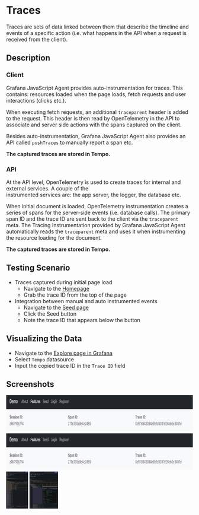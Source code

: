 # Traces

Traces are sets of data linked between them that describe the timeline and events of a specific action (i.e. what
happens in the API when a request is received from the client).

## Description

### Client

Grafana JavaScript Agent provides auto-instrumentation for traces. This contains: resources loaded when the page loads,
fetch requests and user interactions (clicks etc.).

When executing fetch requests, an additional `traceparent` header is added to the request. This header is then read by
OpenTelemetry in the API to associate and server side actions with the spans captured on the client.

Besides auto-instrumentation, Grafana JavaScript Agent also provides an API called `pushTraces` to manually report a
span etc.

**The captured traces are stored in Tempo.**

### API

At the API level, OpenTelemetry is used to create traces for internal and external services. A couple of the  
instrumented services are: the app server, the logger, the database etc.

When initial document is loaded, OpenTelemetry instrumentation creates a series of spans for the server-side events
(i.e. database calls). The primary span ID and the trace ID are sent back to the client via the `traceparent` meta. The
Tracing Instrumentation provided by Grafana JavaScript Agent automatically reads the `traceparent` meta and uses it when
instrumenting the resource loading for the document.

**The captured traces are stored in Tempo.**

## Testing Scenario

- Traces captured during initial page load
  - Navigate to the [Homepage](http://localhost:5173/)
  - Grab the trace ID from the top of the page
- Integration between manual and auto instrumented events
  - Navigate to the [Seed page](http://localhost:5173/seed)
  - Click the Seed button
  - Note the trace ID that appears below the button

## Visualizing the Data

- Navigate to the [Explore page in Grafana](http://localhost:3000/explore)
- Select `Tempo` datasource
- Input the copied trace ID in the `Trace ID` field

## Screenshots

[<img src="../assets/features/tracesViewAppDocumentLoad.png" alt="Viewing trace info in the app" height="100" />](../assets/features/tracesViewAppSeed.png)
[<img src="../assets/features/tracesViewAppDocumentLoad.png" alt="Viewing trace info in the app" height="100" />](../assets/features/tracesViewAppSeed.png)
[<img src="../assets/features/tracesViewExploreDocumentLoad.png" alt="Viewing metas in Explore" height="100" />](../assets/features/tracesViewExploreDocumentLoad.png)
[<img src="../assets/features/tracesViewExploreSeed.png" alt="Viewing metas in Explore" height="100" />](../assets/features/tracesViewExploreSeed.png)
